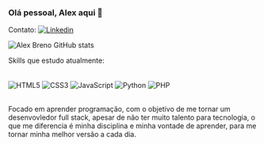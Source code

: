 ### Olá pessoal, Alex aqui 👋
Contato:
[![Linkedin](https://img.shields.io/badge/LinkedIn-0077B5?style=for-the-badge&logo=linkedin&logoColor=white)](https://www.linkedin.com/in/alex-breno-viana/)


![Alex Breno GitHub stats](https://github-readme-stats.vercel.app/api?username=DevAlexBreno&show_icons=true&theme=dracula)

Skills que estudo atualmente:
<div style="display: inline_block"><br/>
  <img align="center" src="https://img.shields.io/badge/HTML5-E34F26?style=for-the-badge&logo=html5&logoColor=white" alt="HTML5" />
  <img align="center" src="https://img.shields.io/badge/CSS3-1572B6?style=for-the-badge&logo=css3&logoColor=white" alt="CSS3" />
  <img align="center" src="https://img.shields.io/badge/JavaScript-F7DF1E?style=for-the-badge&logo=javascript&logoColor=black" alt="JavaScript" />
  <img align="center" src="https://img.shields.io/badge/Python-14354C?style=for-the-badge&logo=python&logoColor=white" alt="Python" />
  <img align="center" src="https://img.shields.io/badge/PHP-777BB4?style=for-the-badge&logo=php&logoColor=white" alt="PHP" />
</div><br/>

Focado em aprender programação, com o objetivo de me tornar um desenvovledor full stack, apesar de não ter muito talento para tecnologia, o que me diferencia é minha disciplina e minha vontade de aprender, para me tornar minha melhor versão a cada dia.


